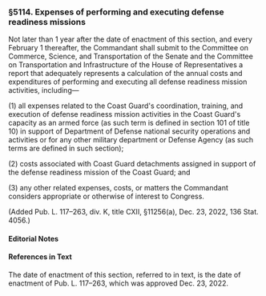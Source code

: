 ### §5114. Expenses of performing and executing defense readiness missions ###

Not later than 1 year after the date of enactment of this section, and every February 1 thereafter, the Commandant shall submit to the Committee on Commerce, Science, and Transportation of the Senate and the Committee on Transportation and Infrastructure of the House of Representatives a report that adequately represents a calculation of the annual costs and expenditures of performing and executing all defense readiness mission activities, including—

(1) all expenses related to the Coast Guard's coordination, training, and execution of defense readiness mission activities in the Coast Guard's capacity as an armed force (as such term is defined in section 101 of title 10) in support of Department of Defense national security operations and activities or for any other military department or Defense Agency (as such terms are defined in such section);

(2) costs associated with Coast Guard detachments assigned in support of the defense readiness mission of the Coast Guard; and

(3) any other related expenses, costs, or matters the Commandant considers appropriate or otherwise of interest to Congress.

(Added Pub. L. 117–263, div. K, title CXII, §11256(a), Dec. 23, 2022, 136 Stat. 4056.)

#### **Editorial Notes** ####

#### References in Text ####

The date of enactment of this section, referred to in text, is the date of enactment of Pub. L. 117–263, which was approved Dec. 23, 2022.